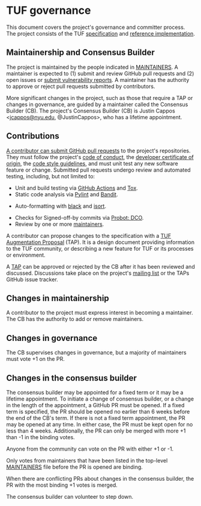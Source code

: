 # TUF governance
This document covers the project's governance and committer process.  The
project consists of the TUF
[specification](https://github.com/theupdateframework/specification) and
[reference implementation](https://github.com/theupdateframework/python-tuf).

## Maintainership and Consensus Builder
The project is maintained by the people indicated in
[MAINTAINERS](MAINTAINERS.txt).  A maintainer is expected to (1) submit and
review GitHub pull requests and (2) open issues or [submit vulnerability
reports](https://github.com/theupdateframework/python-tuf#security-issues-and-bugs).
A maintainer has the authority to approve or reject pull requests submitted by
contributors.    

More significant changes in the project, such as those that require a TAP or
changes in governance, are guided by a maintainer called the Consensus 
Builder (CB).  The project's Consensus Builder (CB) is Justin Cappos 
<jcappos@nyu.edu, @JustinCappos>, who has a lifetime appointment.

## Contributions
[A contributor can submit GitHub pull
requests](CONTRIBUTORS.rst)
to the project's repositories.  They must follow the project's [code of
conduct](CODE-OF-CONDUCT.md), the [developer certificate of
origin](https://developercertificate.org/), the [code style
guidelines](https://github.com/secure-systems-lab/code-style-guidelines), and
must unit test any new software feature or change.  Submitted pull requests
undergo review and automated testing, including, but not limited to:

* Unit and build testing via [GitHub Actions](https://github.com/theupdateframework/python-tuf/actions) and
[Tox](https://tox.readthedocs.io/en/latest/).
* Static code analysis via [Pylint](https://www.pylint.org/) and
[Bandit](https://wiki.openstack.org/wiki/Security/Projects/Bandit).
- Auto-formatting with [black](https://black.readthedocs.io/) and
[isort](https://pycqa.github.io/isort/).
* Checks for Signed-off-by commits via [Probot: DCO](https://github.com/probot/dco).
* Review by one or more
[maintainers](MAINTAINERS.txt).

A contributor can propose changes to the specification with a [TUF Augmentation
Proposal](https://github.com/theupdateframework/taps) (TAP).  It is a design
document providing information to the TUF community, or describing a new
feature for TUF or its processes or environment.

A [TAP](TAP.rst) can be approved or rejected by the CB after it has been reviewed and
discussed.  Discussions take place on the project's [mailing
list](https://groups.google.com/forum/?fromgroups#!forum/theupdateframework) or
the TAPs GitHub issue tracker.

## Changes in maintainership

A contributor to the project must express interest in becoming a maintainer.
The CB has the authority to add or remove maintainers.

## Changes in governance

The CB supervises changes in governance, but a majority of maintainers must vote +1 on the PR.  

## Changes in the consensus builder

The consensus builder may be appointed for a fixed term or it may be a lifetime appointment.  To initiate a change of consensus builder, or a change in the length of the appointment,  a GitHub PR must be opened.  If a fixed term is specified, the PR should be opened no earlier than 6 weeks before the end of the CB's term. If there is not a fixed term appointment, the PR may be opened at any time.  In either case, the PR must be kept open for no less than 4 weeks.  Additionally, the PR can only be merged with more +1 than -1 in the binding votes.

Anyone from the community can vote on the PR with either +1 or -1.

Only votes from maintainers that have been listed in the top-level [MAINTAINERS](MAINTAINERS.txt) file before the PR is opened are binding.

When there are conflicting PRs about changes in the consensus builder, the PR with the most binding +1 votes is merged.

The consensus builder can volunteer to step down.
